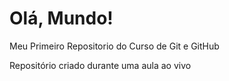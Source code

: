 # Olá, Mundo!
 Meu Primeiro Repositorio do Curso de Git e GitHub

Repositório criado durante uma aula ao vivo